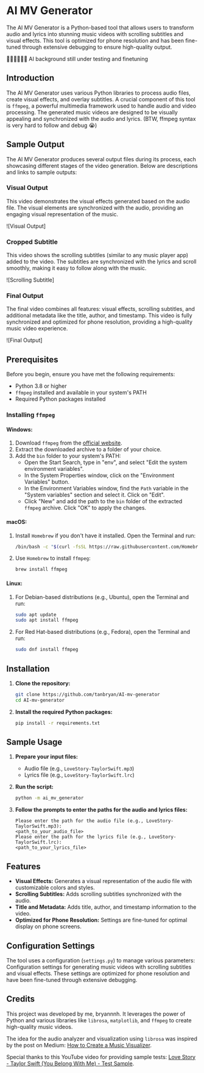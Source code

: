 # AI MV Generator
The AI MV Generator is a Python-based tool that allows users to transform audio and lyrics into stunning music videos with scrolling subtitles and visual effects. This tool is optimized for phone resolution and has been fine-tuned through extensive debugging to ensure high-quality output.

🌹🌹🌹🌹🌹🌹 AI background still under testing and finetuning

## Introduction

The AI MV Generator uses various Python libraries to process audio files, create visual effects, and overlay subtitles. A crucial component of this tool is `ffmpeg`, a powerful multimedia framework used to handle audio and video processing. The generated music videos are designed to be visually appealing and synchronized with the audio and lyrics. (BTW, ffmpeg syntax is very hard to follow and debug 😭)

## Sample Output

The AI MV Generator produces several output files during its process, each showcasing different stages of the video generation. Below are descriptions and links to sample outputs:

### Visual Output

This video demonstrates the visual effects generated based on the audio file. The visual elements are synchronized with the audio, providing an engaging visual representation of the music.

![Visual Output]

### Cropped Subtitle

This video shows the scrolling subtitles (similar to any music player app) added to the video. The subtitles are synchronized with the lyrics and scroll smoothly, making it easy to follow along with the music.

![Scrolling Subtitle]

### Final Output

The final video combines all features: visual effects, scrolling subtitles, and additional metadata like the title, author, and timestamp. This video is fully synchronized and optimized for phone resolution, providing a high-quality music video experience.

![Final Output]

## Prerequisites

Before you begin, ensure you have met the following requirements:
- Python 3.8 or higher
- `ffmpeg` installed and available in your system's PATH
- Required Python packages installed

### Installing `ffmpeg`

#### Windows:

1. Download `ffmpeg` from the [official website](https://ffmpeg.org/download.html).
2. Extract the downloaded archive to a folder of your choice.
3. Add the `bin` folder to your system's PATH:
    - Open the Start Search, type in "env", and select "Edit the system environment variables".
    - In the System Properties window, click on the "Environment Variables" button.
    - In the Environment Variables window, find the `Path` variable in the "System variables" section and select it. Click on "Edit".
    - Click "New" and add the path to the `bin` folder of the extracted `ffmpeg` archive. Click "OK" to apply the changes.

#### macOS:

1. Install `Homebrew` if you don't have it installed. Open the Terminal and run:

    ```bash
    /bin/bash -c "$(curl -fsSL https://raw.githubusercontent.com/Homebrew/install/HEAD/install.sh)"
    ```

2. Use `Homebrew` to install `ffmpeg`:

    ```bash
    brew install ffmpeg
    ```

#### Linux:

1. For Debian-based distributions (e.g., Ubuntu), open the Terminal and run:

    ```bash
    sudo apt update
    sudo apt install ffmpeg
    ```

2. For Red Hat-based distributions (e.g., Fedora), open the Terminal and run:

    ```bash
    sudo dnf install ffmpeg
    ```

## Installation

1. **Clone the repository:**

    ```bash
    git clone https://github.com/tanbryan/AI-mv-generator
    cd AI-mv-generator
    ```

2. **Install the required Python packages:**

    ```bash
    pip install -r requirements.txt
    ```

## Sample Usage

1. **Prepare your input files:**
    - Audio file (e.g., `LoveStory-TaylorSwift.mp3`)
    - Lyrics file (e.g., `LoveStory-TaylorSwift.lrc`)

2. **Run the script:**

    ```bash
    python -m ai_mv_generator
    ```

3. **Follow the prompts to enter the paths for the audio and lyrics files:**

    ```
    Please enter the path for the audio file (e.g., LoveStory-TaylorSwift.mp3):
    <path_to_your_audio_file>
    Please enter the path for the lyrics file (e.g., LoveStory-TaylorSwift.lrc):
    <path_to_your_lyrics_file>
    ```

## Features

- **Visual Effects:** Generates a visual representation of the audio file with customizable colors and styles.
- **Scrolling Subtitles:** Adds scrolling subtitles synchronized with the audio.
- **Title and Metadata:** Adds title, author, and timestamp information to the video.
- **Optimized for Phone Resolution:** Settings are fine-tuned for optimal display on phone screens.

## Configuration Settings

The tool uses a configuration (`settings.py`) to manage various parameters:
Configuration settings for generating music videos with scrolling subtitles and visual effects.
These settings are optimized for phone resolution and have been fine-tuned through extensive debugging.

## Credits

This project was developed by me, bryannnh. It leverages the power of Python and various libraries like `librosa`, `matplotlib`, and `ffmpeg` to create high-quality music videos.

The idea for the audio analyzer and visualization using `librosa` was inspired by the post on Medium: [How to Create a Music Visualizer](https://medium.com/analytics-vidhya/how-to-create-a-music-visualizer-7fad401f5a69).

Special thanks to this YouTube video for providing sample tests: [Love Story - Taylor Swift (You Belong With Me) - Test Sample](https://www.youtube.com/watch?v=8xg3vE8Ie_E).

